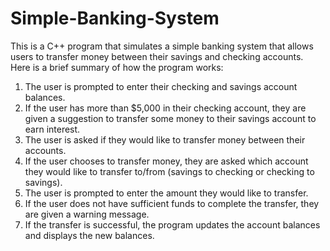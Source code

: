 # Simple-Banking-System
This is a C++ program that simulates a simple banking system that allows users to transfer money between their savings and checking accounts. Here is a brief summary of how the program works:



1. The user is prompted to enter their checking and savings account balances.
2. If the user has more than $5,000 in their checking account, they are given a suggestion to transfer some money to their savings account to earn interest.
3. The user is asked if they would like to transfer money between their accounts.
4. If the user chooses to transfer money, they are asked which account they would like to transfer to/from (savings to checking or checking to savings).
5. The user is prompted to enter the amount they would like to transfer.
6. If the user does not have sufficient funds to complete the transfer, they are given a warning message.
7. If the transfer is successful, the program updates the account balances and displays the new balances.
